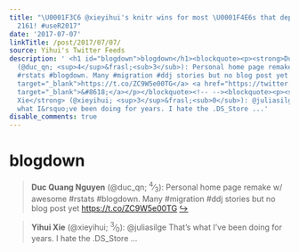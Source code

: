 ```yaml
---
title: "\U0001F3C6 @xieyihui's knitr wins for most \U0001F4E6s that depend on it with
  2161! #useR2017"
date: '2017-07-07'
linkTitle: /post/2017/07/07/
source: Yihui's Twitter Feeds
description: ' <h1 id="blogdown">blogdown</h1><blockquote><p><strong>Duc Quang Nguyen</strong>
  (@duc_qn; <sup>4</sup>&frasl;<sub>3</sub>): Personal home page remake w/ awesome
  #rstats #blogdown. Many #migration #ddj stories but no blog post yet <a href="https://t.co/ZC9W5e00TG"
  target="_blank">https://t.co/ZC9W5e00TG</a> <a href="https://twitter.com/xieyihui/status/883218288326709249"
  target="_blank">&#8618;</a></p></blockquote><!-- --><blockquote><p><strong>Yihui
  Xie</strong> (@xieyihui; <sup>3</sup>&frasl;<sub>0</sub>): @juliasilge That&rsquo;s
  what I&rsquo;ve been doing for years. I hate the .DS_Store ...'
disable_comments: true
---
```

 <h1 id="blogdown">blogdown</h1><blockquote><p><strong>Duc Quang Nguyen</strong> (@duc_qn; <sup>4</sup>&frasl;<sub>3</sub>): Personal home page remake w/ awesome #rstats #blogdown. Many #migration #ddj stories but no blog post yet <a href="https://t.co/ZC9W5e00TG" target="_blank">https://t.co/ZC9W5e00TG</a> <a href="https://twitter.com/xieyihui/status/883218288326709249" target="_blank">&#8618;</a></p></blockquote><!-- --><blockquote><p><strong>Yihui Xie</strong> (@xieyihui; <sup>3</sup>&frasl;<sub>0</sub>): @juliasilge That&rsquo;s what I&rsquo;ve been doing for years. I hate the .DS_Store ...